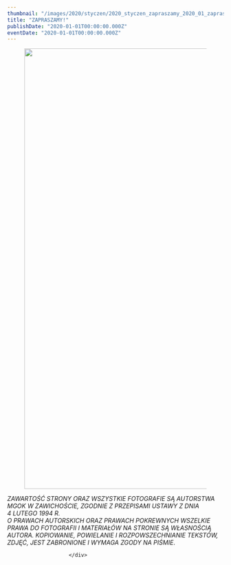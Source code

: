 ```yaml
---
thumbnail: "/images/2020/styczen/2020_styczen_zapraszamy_2020_01_zapraszamy_2-bab-678x1024.jpg"
title: "ZAPRASZAMY!"
publishDate: "2020-01-01T00:00:00.000Z"
eventDate: "2020-01-01T00:00:00.000Z"
---
```


<div class="entry-content">
							
							
<figure class="wp-block-image size-large"><img fetchpriority="high" decoding="async" width="678" height="1024" src="/images/2020/styczen/2020_styczen_zapraszamy_2020_01_zapraszamy_2-bab-678x1024.jpg" alt="" class="wp-image-7257" srcset="/images/2020/styczen/2020_styczen_zapraszamy_2020_01_zapraszamy_2-bab-678x1024.jpg 678w, /images/2020/styczen/2-bab-199x300.jpg 199w, /images/2020/styczen/2-bab-768x1160.jpg 768w, /images/2020/styczen/2-bab.jpg 800w" sizes="(max-width: 678px) 100vw, 678px"></figure>



<p> <em>ZAWARTOŚĆ STRONY ORAZ WSZYSTKIE FOTOGRAFIE SĄ AUTORSTWA MGOK W ZAWICHOŚCIE, ZGODNIE Z PRZEPISAMI USTAWY Z DNIA&nbsp;</em><br><em>4 LUTEGO 1994 R.<br>O PRAWACH AUTORSKICH ORAZ PRAWACH POKREWNYCH WSZELKIE PRAWA DO FOTOGRAFII I MATERIAŁÓW NA STRONIE SĄ WŁASNOŚCIĄ AUTORA. KOPIOWANIE, POWIELANIE I ROZPOWSZECHNIANIE TEKSTÓW, ZDJĘĆ, JEST ZABRONIONE I WYMAGA ZGODY NA PIŚMIE</em>. </p>
						
						</div>
